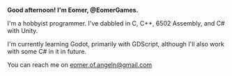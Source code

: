 **Good afternoon! I'm Eomer, @EomerGames.**

I'm a hobbyist programmer. I've dabbled in C, C++, 6502 Assembly, and C# with Unity.

I'm currently learning Godot, primarily with GDScript, although I'll also work with some C# in it in future.

You can reach me on eomer.of.angeln@gmail.com


<!---
EomerGames/EomerGames is a ✨ special ✨ repository because its `README.md` (this file) appears on your GitHub profile.
You can click the Preview link to take a look at your changes.
--->
